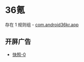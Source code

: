 # 36氪

存在 1 规则组 - [com.android36kr.app](/src/apps/com.android36kr.app.ts)

## 开屏广告

- [快照-0](https://i.gkd.li/import/12774811)
